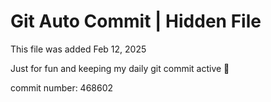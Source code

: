 # Git Auto Commit | Hidden File

This file was added Feb 12, 2025

Just for fun and keeping my daily git commit active 🤪

commit number: 468602

